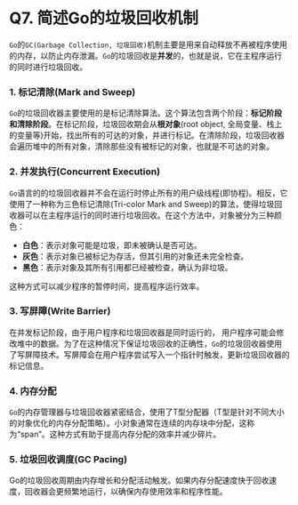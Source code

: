 # Q7. 简述Go的垃圾回收机制

`Go`的`GC(Garbage Collection, 垃圾回收)`机制主要是用来自动释放不再被程序使用的内存，以防止内存泄漏。`Go`的垃圾回收是**并发**的，也就是说，它在主程序运行的同时进行垃圾回收。



### 1. 标记清除(Mark and Sweep)

`Go`的垃圾回收器主要使用的是标记清除算法。这个算法包含两个阶段：**标记阶段和清除阶段**。在标记阶段，垃圾回收期会从**根对象**(root object, 全局变量、栈上的变量等)开始，找出所有的可达的对象，并进行标记。在清除阶段，垃圾回收器会遍历堆中的所有对象，清除那些没有被标记的对象，也就是不可达的对象。



### 2. 并发执行(Concurrent Execution)

`Go`语言的的垃圾回收器并不会在运行时停止所有的用户级线程(即协程)。相反，它使用了一种称为三色标记清除(Tri-color Mark and Sweep)的算法，使得垃圾回收器可以在主程序运行的同时进行垃圾回收。在这个方法中，对象被分为三种颜色：

- **白色**：表示对象可能是垃圾，即未被确认是否可达。
- **灰色**：表示对象已被标记为存活，但其引用的对象还未完全检查。
- **黑色**：表示对象及其所有引用都已经被检查，确认为非垃圾。

这种方式可以减少程序的暂停时间，提高程序运行效率。



### 3. 写屏障(Write Barrier)

在并发标记阶段，由于用户程序和垃圾回收器是同时运行的， 用户程序可能会修改堆中的数据。为了在这种情况下保证垃圾回收的正确性，`Go`的垃圾回收器使用了写屏障技术。写屏障会在用户程序尝试写入一个指针时触发，更新垃圾回收器的标记信息。



### 4. 内存分配

`Go`的内存管理器与垃圾回收器紧密结合，使用了T型分配器（T型是针对不同大小的对象优化的内存分配策略）。小对象通常在连续的内存块中分配，这称为“span”。这种方式有助于提高内存分配的效率并减少碎片。



### 5. 垃圾回收调度(GC Pacing)

Go的垃圾回收周期由内存增长和分配活动触发。如果内存分配速度快于回收速度，回收器会更频繁地运行，以确保内存使用效率和程序性能。
